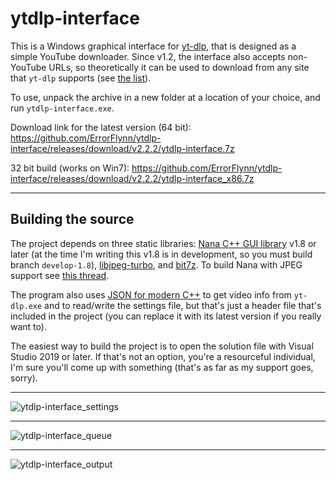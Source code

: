 # ytdlp-interface
This is a Windows graphical interface for [yt-dlp](https://github.com/yt-dlp/yt-dlp), that is designed as a simple YouTube downloader. Since v1.2, the interface also accepts non-YouTube URLs, so theoretically it can be used to download from any site that `yt-dlp` supports (see [the list](https://github.com/yt-dlp/yt-dlp/blob/master/supportedsites.md)).

To use, unpack the archive in a new folder at a location of your choice, and run `ytdlp-interface.exe`.

Download link for the latest version (64 bit): https://github.com/ErrorFlynn/ytdlp-interface/releases/download/v2.2.2/ytdlp-interface.7z

32 bit build (works on Win7): https://github.com/ErrorFlynn/ytdlp-interface/releases/download/v2.2.2/ytdlp-interface_x86.7z


---

## Building the source
The project depends on three static libraries: [Nana C++ GUI library](https://github.com/cnjinhao/nana) v1.8 or later (at the time I'm writing this v1.8 is in development, so you must build branch `develop-1.8`), [libjpeg-turbo](https://github.com/libjpeg-turbo/libjpeg-turbo), and [bit7z](https://github.com/rikyoz/bit7z). To build Nana with JPEG support see [this thread](http://nanapro.org/en-us/forum/index.php?u=/topic/1368/ggjpg).

The program also uses [JSON for modern C++](https://github.com/nlohmann/json) to get video info from `yt-dlp.exe` and to read/write the settings file, but that's just a header file that's included in the project (you can replace it with its latest version if you really want to).

The easiest way to build the project is to open the solution file with Visual Studio 2019 or later. If that's not an option, you're a resourceful individual, I'm sure you'll come up with something (that's as far as my support goes, sorry).

---

![ytdlp-interface_settings](https://user-images.githubusercontent.com/20293505/199632897-31020961-63b8-4a8f-98e5-9cda8adc4340.png)

---

![ytdlp-interface_queue](https://user-images.githubusercontent.com/20293505/199632781-db7aa408-15cb-44ea-b5a5-e67e595e2372.png)

---

![ytdlp-interface_output](https://user-images.githubusercontent.com/20293505/199632812-21d21500-3acf-453c-bd1b-a445eec03f7a.png)
